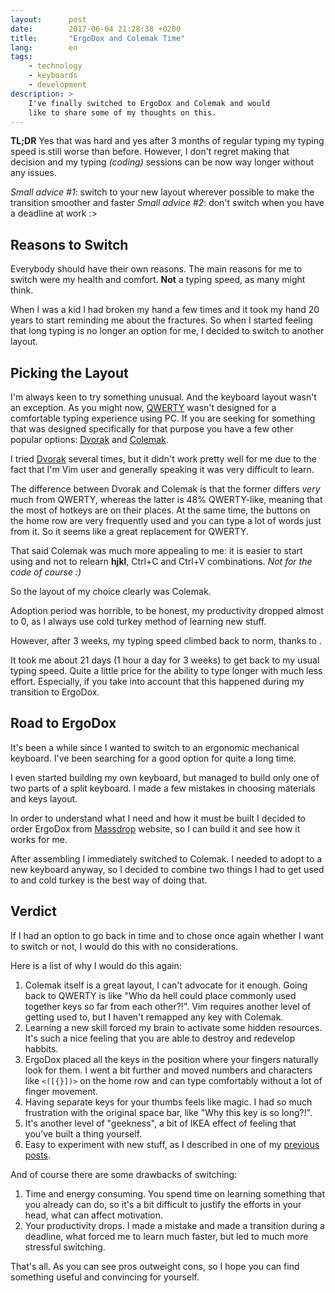 ```yaml
---
layout:      post
date:        2017-06-04 21:28:38 +0200
title:       "ErgoDox and Colemak Time"
lang:        en
tags:
    - technology
    - keyboards
    - development
description: >
    I've finally switched to ErgoDox and Colemak and would
    like to share some of my thoughts on this.
---
```


**TL;DR** Yes that was hard and yes after 3 months of regular typing my typing
speed is still worse than before. However, I don't regret making that decision
and my typing _(coding)_ sessions can be now way longer without any issues.

*Small advice #1*: switch to your new layout wherever possible to make the transition smoother and faster
*Small advice #2*: don't switch when you have a deadline at work :>

## Reasons to Switch

Everybody should have their own reasons. The main reasons for me to switch were my health and comfort. **Not** a typing speed, as many might think.

When I was a kid I had broken my hand a few times and it took my hand 20 years to start reminding me about the fractures. So when I started feeling that long typing is no longer an option for me, I decided to switch to another layout.

## Picking the Layout

I'm always keen to try something unusual. And the keyboard layout wasn't an exception. As you might now, [QWERTY][3] wasn't designed for a comfortable typing experience using PC. If you are seeking for something that was designed specifically for that purpose you have a few other popular options: [Dvorak][2] and [Colemak][1].

I tried [Dvorak][2] several times, but it didn't work pretty well for me due to the fact that I'm Vim user and generally speaking it was very difficult to learn.

The difference between Dvorak and Colemak is that the former differs _very_ much from QWERTY, whereas the latter is 48% QWERTY-like, meaning that the most of hotkeys are on their places. At the same time, the buttons on the home row are very frequently used and you can type a lot of words just from it. So it seems like a great replacement for QWERTY.

That said Colemak was much more appealing to me: it is easier to start using and not to relearn **hjkl**, Ctrl+C and Ctrl+V combinations. *Not for the code of course :)*

So the layout of my choice clearly was Colemak.

Adoption period was horrible, to be honest, my productivity dropped almost to 0, as I always use cold turkey method of learning new stuff.

However, after 3 weeks, my typing speed climbed back to norm, thanks to [](https://www.keybr.com/).

It took me about 21 days (1 hour a day for 3 weeks) to get back to my usual typing speed. Quite a little price for the ability to type longer with much less effort. Especially, if you take into account that this happened during my transition to ErgoDox.

## Road to ErgoDox

It's been a while since I wanted to switch to an ergonomic mechanical keyboard. I've been searching for a good option for quite a long time.

I even started building my own keyboard, but managed to build only one of two parts of a split keyboard. I made a few mistakes in choosing materials and keys layout.

In order to understand what I need and how it must be built I decided to order ErgoDox from [Massdrop](https://www.massdrop.com/r/GF8XYU) website, so I can build it and see how it works for me.

After assembling I immediately switched to Colemak. I needed to adopt to a new keyboard anyway, so I decided to combine two things I had to get used to and cold turkey is the best way of doing that.

## Verdict

If I had an option to go back in time and to chose once again whether I want to switch or not, I would do this with no considerations.

Here is a list of why I would do this again:

1. Colemak itself is a great layout, I can't advocate for it enough. Going back to QWERTY is like "Who da hell could place commonly used together keys so far from each other?!". Vim requires another level of getting used to, but I haven't remapped any key with Colemak.
2. Learning a new skill forced my brain to activate some hidden resources. It's such a nice feeling that you are able to destroy and redevelop habbits.
3. ErgoDox placed all the keys in the position where your fingers naturally look for them. I went a bit further and moved numbers and characters like `<([{}])>` on the home row and can type comfortably without a lot of finger movement.
4. Having separate keys for your thumbs feels like magic. I had so much frustration with the original space bar, like "Why this key is so long?!".
5. It's another level of "geekness", a bit of IKEA effect of feeling that you've built a thing yourself.
6. Easy to experiment with new stuff, as I described in one of my [previous posts][4].

And of course there are some drawbacks of switching:

1. Time and energy consuming. You spend time on learning something that you already can do, so it's a bit difficult to justify the efforts in your head, what can affect motivation.
2. Your productivity drops. I made a mistake and made a transition during a deadline, what forced me to learn much faster, but led to much more stressful switching.

That's all. As you can see pros outweight cons, so I hope you can find something useful and convincing for yourself.

[1]: https://colemak.com/
[2]: http://www.dvorak-keyboard.com/
[3]: https://en.wikipedia.org/wiki/QWERTY
[4]: /blog/no-numbers-symbols-first
